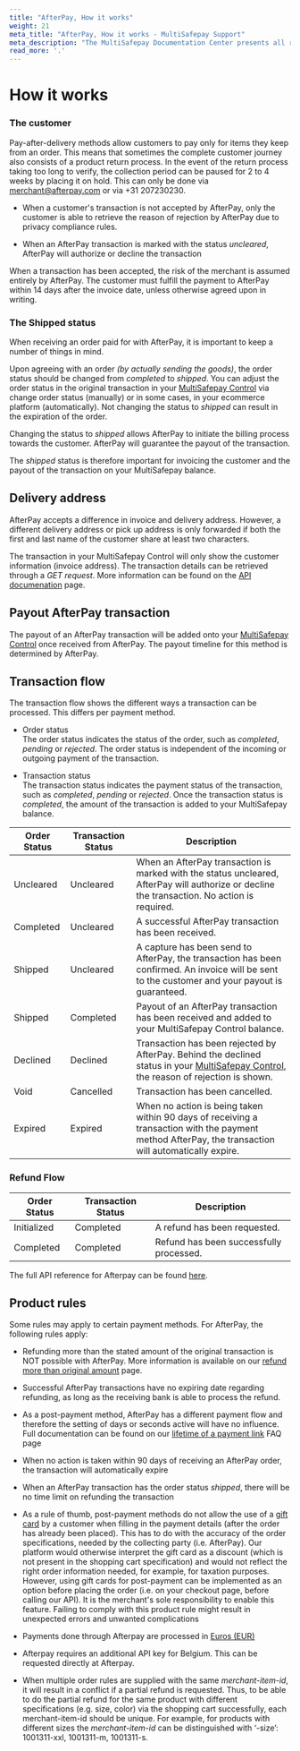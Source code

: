 ```yaml
---
title: "AfterPay, How it works"
weight: 21
meta_title: "AfterPay, How it works - MultiSafepay Support"
meta_description: "The MultiSafepay Documentation Center presents all relevant information about our Plugins and API. You can also find support pages for Payment Methods, Tools and General Questions as well as the contact details of our Support and Integration Teams."
read_more: '.'
---
```

# How it works

### The customer  
Pay-after-delivery methods allow customers to pay only for items they keep from an order. This means that sometimes the complete customer journey also consists of a product return process. In the event of the return process taking too long to verify, the collection period can be paused for 2 to 4 weeks by placing it on hold. This can only be done via <merchant@afterpay.com> or via +31 207230230.

* When a customer's transaction is not accepted by AfterPay, only the customer is able to retrieve the reason of rejection by AfterPay due to privacy compliance rules.


* When an AfterPay transaction is marked with the status _uncleared_, AfterPay will authorize or decline the transaction

When a transaction has been accepted, the risk of the merchant is assumed entirely by AfterPay. The customer must fulfill the payment to AfterPay within 14 days after the invoice date, unless otherwise agreed upon in writing.

### The Shipped status
When receiving an order paid for with AfterPay, it is important to keep a number of things in mind.

Upon agreeing with an order _(by actually sending the goods)_, the order status should be changed from _completed_ to _shipped_. You can adjust the order status in the original transaction in your [MultiSafepay Control](https://merchant.multisafepay.com) via change order status (manually) or in some cases, in your ecommerce platform (automatically). Not changing the status to _shipped_ can result in the expiration of the order.

Changing the status to _shipped_ allows AfterPay to initiate the billing process towards the customer. AfterPay will guarantee the payout of the transaction.

The _shipped_ status is therefore important for invoicing the customer and the payout of the transaction on your MultiSafepay balance.

## Delivery address    
AfterPay accepts a difference in invoice and delivery address. However, a different delivery address or pick up address is only forwarded if both the first and last name of the customer share at least two characters. 

The transaction in your MultiSafepay Control will only show the customer information (invoice address). The transaction details can be retrieved through a _GET request_. More information can be found on the [API documenation](/api/#retrieve-an-order) page. 


## Payout AfterPay transaction

The payout of an AfterPay transaction will be added onto your [MultiSafepay Control](https://merchant.multisafepay.com) once received from AfterPay. The payout timeline for this method is determined by AfterPay.

## Transaction flow
The transaction flow shows the different ways a transaction can be processed. This differs per payment method.

* Order status      
The order status indicates the status of the order, such as _completed_, _pending_ or _rejected_. The order status is independent of the incoming or outgoing payment of the transaction.

* Transaction status       
The transaction status indicates the payment status of the transaction, such as _completed_, _pending_ or _rejected_. Once the transaction status is _completed_, the amount of the transaction is added to your MultiSafepay balance.


| Order Status                      | Transaction Status      | Description |
|--------------------------------|-----------|-----------------------------------------------------------------------------------------|
| Uncleared  | Uncleared  | When an AfterPay transaction is marked with the status uncleared, AfterPay will authorize or decline the transaction. No action is required.   |
| Completed  | Uncleared  | A successful AfterPay transaction has been received.   |
| Shipped    | Uncleared  | A capture has been send to AfterPay, the transaction has been confirmed. An invoice will be sent to the customer and your payout is guaranteed. |
| Shipped    | Completed  | Payout of an AfterPay transaction has been received and added to your MultiSafepay Control balance.|
| Declined   | Declined   | Transaction has been rejected by AfterPay. Behind the declined status in your [MultiSafepay Control](https://merchant.multisafepay.com/), the reason of rejection is shown.     |
| Void       | Cancelled   | Transaction has been cancelled.  | 
| Expired    | Expired    | When no action is being taken within 90 days of receiving a transaction with the payment method AfterPay, the transaction will automatically expire. | 


### Refund Flow

| Order Status                      | Transaction Status      | Description |
|--------------------------------|-----------|-----------------------------------------------------------------------------------------|
| Initialized    | Completed   | A refund has been requested. | 
| Completed      | Completed   | Refund has been successfully processed.  | 

The full API reference for Afterpay can be found [here](/api/#afterpay).

## Product rules
Some rules may apply to certain payment methods. For AfterPay, the following rules apply:

* Refunding more than the stated amount of the original transaction is NOT possible with AfterPay. More information is available on our [refund more than original amount](/faq/finance/refund-more-than-original-amount/) page.

* Successful AfterPay transactions have no expiring date regarding refunding, as long as the receiving bank is able to process the refund.

* As a post-payment method, AfterPay has a different payment flow and therefore the setting of days or seconds active will have no influence. Full documentation can be found on our [lifetime of a payment link](/faq/api/lifetime-of-a-payment-link/) FAQ page

* When no action is taken within 90 days of receiving an AfterPay order, the transaction will automatically expire

* When an AfterPay transaction has the order status _shipped_, there will be no time limit on refunding the transaction


* As a rule of thumb, post-payment methods do not allow the use of a [gift card](/payment-methods/gift-cards/) by a customer when filling in the payment details (after the order has already been placed). This has to do with the accuracy of the order specifications, needed by the collecting party (i.e. AfterPay). Our platform would otherwise interpret the gift card as a discount (which is not present in the shopping cart specification) and would not reflect the right order information needed, for example, for taxation purposes. However, using gift cards for post-payment can be implemented as an option before placing the order (i.e. on your checkout page, before calling our API). It is the merchant's sole responsibility to enable this feature. Failing to comply with this product rule might result in unexpected errors and unwanted complications

* Payments done through Afterpay are processed in [Euros (EUR)](/faq/general/which-currencies-are-supported-by-multisafepay/)

* Afterpay requires an additional API key for Belgium. This can be requested directly at Afterpay.

* When multiple order rules are supplied with the same _merchant-item-id_, it will result in a conflict if a partial refund is requested. Thus, to be able to do the partial refund for the same product with different specifications (e.g. size, color) via the shopping cart successfully, each merchant-item-id should be unique. For example, for products with different sizes the _merchant-item-id_ can be distinguished with ‘-size’: 1001311-xxl, 1001311-m, 1001311-s.

